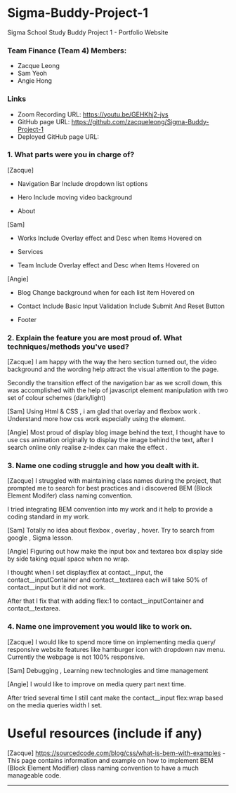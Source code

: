 # Sigma-Buddy-Project-1
Sigma School Study Buddy Project 1 - Portfolio Website

### Team Finance (Team 4) Members:
- Zacque Leong
- Sam Yeoh
- Angie Hong

### Links
- Zoom Recording URL: https://youtu.be/GEHKhj2-jvs
- GitHub page URL: https://github.com/zacqueleong/Sigma-Buddy-Project-1
- Deployed GitHub page URL:

### 1. What parts were you in charge of?

[Zacque]
- Navigation Bar
Include dropdown list options

- Hero
Include moving video background

- About

[Sam]
- Works
Include Overlay effect and Desc when Items Hovered on

- Services

- Team
Include Overlay effect and Desc when Items Hovered on

[Angie]
- Blog
Change background when for each list item Hovered on

- Contact
Include Basic Input Validation 
Include Submit And Reset Button

- Footer

### 2. Explain the feature you are most proud of. What techniques/methods you've used?

[Zacque]
I am happy with the way the hero section turned out, the video background and the wording help attract the visual attention to the page.

Secondly the transition effect of the navigation bar as we scroll down, this was accomplished with the help of javascript element manipulation with two set of colour schemes (dark/light)

[Sam]
Using Html & CSS , i am glad that overlay and flexbox work . Understand more how css work especially using the element. 

[Angie]
Most proud of display blog image behind the text, I thought have to use css animation originally to display the image behind the text, after I search online only realise z-index can make the effect .

### 3. Name one coding struggle and how you dealt with it.
[Zacque]
I struggled with maintaining class names during the project, that prompted me to search for best practices and i discovered BEM (Block Element Modifer) class naming convention. 

I tried integrating BEM convention into my work and it help to provide a coding standard in my work.

[Sam]
Totally no idea about flexbox , overlay , hover. Try to search from google , Sigma lesson.

[Angie]
Figuring out how make the input box and textarea box display side by side taking equal space when no wrap. 

I thought when I set display:flex at contact__input, the contact__inputContainer and contact__textarea each will take 50% of contact__input but it did not work.

After that I fix that with adding flex:1 to contact__inputContainer and contact__textarea.


### 4. Name one improvement you would like to work on.
[Zacque]
I would like to spend more time on implementing media query/ responsive website features like hamburger icon with dropdown nav menu. Currently the webpage is not 100% responsive.

[Sam]
Debugging , Learning new technologies and time management 

[Angie]
I would like to improve on media query part next time. 

After tried several time I still cant make the contact__input flex:wrap based on the media queries width I set. 

# Useful resources (include if any)
[Zacque]
https://sourcedcode.com/blog/css/what-is-bem-with-examples - This page contains information and example on how to implement BEM (Block Element Modifier) class naming convention to have a much manageable code.

---
